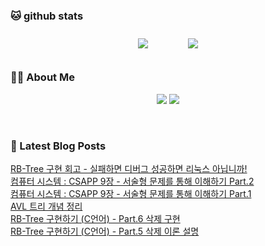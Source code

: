 
###  🐱 github stats  

<div id="main" align="center">
    <img src="https://github-readme-stats.vercel.app/api?username=Kojaewoong0504&count_private=true&show_icons=true&theme=tokyonight"
        style="height: auto; margin-left: 20px; margin-right: 20px; padding: 10px;"/>
    <img src="https://github-readme-stats.vercel.app/api/top-langs/?username=Kojaewoong0504&layout=compact"   
        style="height: auto; margin-left: 20px; margin-right: 20px; padding: 10px;"/>
</div>

###  💁‍♀️ About Me  
<p align="center">
    <a href="https://www.gowoong.com/"><img src="https://img.shields.io/badge/Blog-FF5722?style=flat-square&logo=Blogger&logoColor=white"/></a>
    <a href="mailto:jaewoong.ko0504@gmail.com"><img src="https://img.shields.io/badge/Gmail-d14836?style=flat-square&logo=Gmail&logoColor=white&link=ilovefran.ofm@gmail.com"/></a>
</p>

<br>

### 📕 Latest Blog Posts   

<a href ="https://www.gowoong.com/110"> RB-Tree 구현 회고 - 실패하면 디버그 성공하면 리눅스 아닙니까! </a> <br>
<a href ="https://www.gowoong.com/109"> 컴퓨터 시스템 : CSAPP 9장 - 서술형 문제를 통해 이해하기 Part.2 </a> <br>
<a href ="https://www.gowoong.com/108"> 컴퓨터 시스템 : CSAPP 9장 - 서술형 문제를 통해 이해하기 Part.1 </a> <br>
<a href ="https://www.gowoong.com/107"> AVL 트리 개념 정리 </a> <br>
<a href ="https://www.gowoong.com/106"> RB-Tree 구현하기 (C언어) - Part.6 삭제 구현 </a> <br>
<a href ="https://www.gowoong.com/105"> RB-Tree 구현하기 (C언어) - Part.5 삭제 이론 설명 </a> <br>
